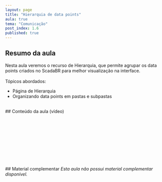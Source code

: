 ```yaml
---
layout: page
title: "Hierarquia de data points"
aula: true
tema: "Comunicação"
post_index: 1.6
published: true
---
```


## Resumo da aula
<div class="message">
	Nesta aula veremos o recurso de Hierarquia, que permite agrupar os data points criados no ScadaBR para melhor visualização na interface.
	<br><br>
	Tópicos abordados:
	<ul>
		<li>Página de Hierarquia</li>
		<li>Organizando data points em pastas e subpastas</li>
	</ul>
</div>

<br>
## Conteúdo da aula (vídeo)

<div class="iframe-container ratio-16_9">
	<iframe src="" title="YouTube video player" frameborder="0" allow="accelerometer; autoplay; clipboard-write; encrypted-media; gyroscope; picture-in-picture; web-share" allowfullscreen></iframe>
</div>

<br>
## Material complementar
<i>Esta aula não possui material complementar disponível.</i>